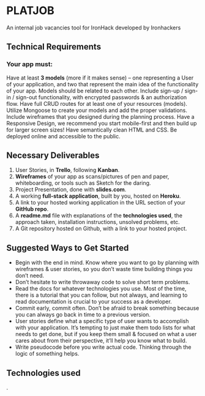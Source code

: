 # PLATJOB
An internal job vacancies tool for IronHack developed by Ironhackers


## Technical Requirements

### Your app must:

Have at least **3 models** (more if it makes sense) – one representing a User of your application, and two that represent the     main idea of the functionality of your app. Models should be related to each other.
Include sign-up / sign-in / sign-out functionality, with encrypted passwords & an authorization flow.
Have full CRUD routes for at least one of your resources (models).
Utilize Mongoose to create your models and add the proper validations.
Include wireframes that you designed during the planning process.
Have a Responsive Design, we recommend you start mobile-first and then build up for larger screen sizes!
Have semantically clean HTML and CSS.
Be deployed online and accessible to the public.


## Necessary Deliverables


1. User Stories, in **Trello**, following **Kanban**.
2. **Wireframes** of your app as scans/pictures of pen and paper, whiteboarding, or tools such as Sketch for the daring.
3. Project Presentation, done with **slides.com**.
4. A working **full-stack application**, built by you, hosted on **Heroku**.
5. A link to your hosted working application in the URL section of your **GitHub repo**.
6. A **readme.md** file with explanations of the **technologies used**, the approach taken, installation instructions, unsolved problems, etc.
7. A Git repository hosted on Github, with a link to your hosted project.


## Suggested Ways to Get Started


* Begin with the end in mind. Know where you want to go by planning with wireframes & user stories, so you don’t waste time building things you don’t need.
* Don’t hesitate to write throwaway code to solve short term problems.
* Read the docs for whatever technologies you use. Most of the time, there is a tutorial that you can follow, but not always, and learning to read documentation is crucial to your success as a developer.
* Commit early, commit often. Don’t be afraid to break something because you can always go back in time to a previous version.
* User stories define what a specific type of user wants to accomplish with your application. It’s tempting to just make them todo lists for what needs to get done, but if you keep them small & focused on what a user cares about from their perspective, it’ll help you know what to build.
* Write pseudocode before you write actual code. Thinking through the logic of something helps.

## Technologies used

.
